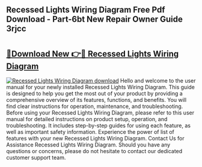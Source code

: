 ## Recessed Lights Wiring Diagram Free Pdf Download - Part-6bt New Repair Owner Guide 3rjcc

# <h2><a href="http://dfrz1lu.blite.top/?on=Recessed+Lights+Wiring+Diagram">🔗Download New 👉🔴 Recessed Lights Wiring Diagram</a></h2>

[![Recessed Lights Wiring Diagram download](https://i.imgur.com/lujVjoI.png)](http://dfrz1lu.blite.top/?on=Recessed+Lights+Wiring+Diagram)
Hello and welcome to the user manual for your newly installed Recessed Lights Wiring Diagram. This guide is designed to help you get the most out of your product by providing a comprehensive overview of its features, functions, and benefits. You will find clear instructions for operation, maintenance, and troubleshooting. Before using your Recessed Lights Wiring Diagram, please refer to this user manual for detailed instructions on product setup, operation, and troubleshooting. It includes step-by-step guides for using each feature, as well as important safety information. Experience the power of list of features with your new Recessed Lights Wiring Diagram. Contact Us for Assistance Recessed Lights Wiring Diagram. Should you have any questions or concerns, please do not hesitate to contact our dedicated customer support team.
